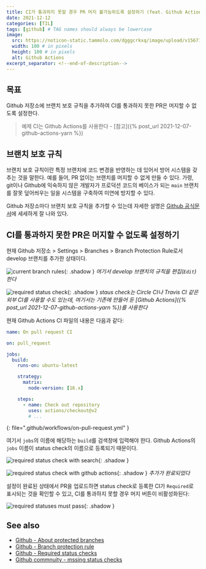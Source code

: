 ```yaml
---
title: CI가 통과하지 못할 경우 PR 머지 불가능하도록 설정하기 (feat. Github Actions)
date: 2021-12-12
categories: [TIL]
tags: [github] # TAG names should always be lowercase
image:
  src: https://noticon-static.tammolo.com/dgggcrkxq/image/upload/v1567128822/noticon/osiivsvhnu4nt8doquo0.png
  width: 100 # in pixels
  height: 100 # in pixels
  alt: Github Actions
excerpt_separator: <!--end-of-description-->
---
```


## 목표

Github 저장소에 브랜치 보호 규칙을 추가하여 CI를 통과하지 못한 PR은 머지할 수 없도록 설정한다.

> 예제 CI는 Github Actions를 사용한다 - [참고]({% post_url 2021-12-07-github-actions-yarn %})

<!--end-of-description-->

## 브랜치 보호 규칙

브랜치 보호 규칙이란 특정 브랜치에 코드 변경을 반영하는 데 있어서 방어 시스템을 갖추는 것을 말한다. 예를 들어, PR 없이는 브랜치를 머지할 수 없게 만들 수 있다. 가령, git이나 Github에 익숙하지 않은 개발자가 프로덕션 코드의 베이스가 되는 `main` 브랜치를 잘못 덮어씌우는 일을 시스템을 구축하여 미연에 방지할 수 있다.

Github 저장소마다 브랜치 보호 규칙을 추가할 수 있는데 자세한 설명은 [Github 공식문서](https://docs.github.com/en/repositories/configuring-branches-and-merges-in-your-repository/defining-the-mergeability-of-pull-requests/managing-a-branch-protection-rule)에 세세하게 잘 나와 있다.

## CI를 통과하지 못한 PR은 머지할 수 없도록 설정하기

현재 Github 저장소 > Settings > Branches > Branch Protection Rule로서 develop 브랜치를 추가한 상태이다.

![current branch rules](https://user-images.githubusercontent.com/8105528/145705054-5b7c8e3a-a229-479e-8e32-212338d93a50.png){: .shadow }
_여기서 develop 브랜치의 규칙을 편집(`Edit`)한다_

![required status check](https://user-images.githubusercontent.com/8105528/145705014-b57c9572-baed-4dac-8fb4-9dce9a9de008.png){: .shadow }
_staus check는 Circle CI나 Travis CI 같은 외부 CI를 사용할 수도 있는데, 여기서는 기존에 만들어 둔 [Github Actions]({% post_url 2021-12-07-github-actions-yarn %})를 사용한다_

현재 Github Actions CI 파일의 내용은 다음과 같다:

```yml
name: On pull request CI

on: pull_request

jobs:
  build:
    runs-on: ubuntu-latest

    strategy:
      matrix:
        node-version: [16.x]

    steps:
      - name: Check out repository
        uses: actions/checkout@v2
        # ...
```

{: file=".github/workflows/on-pull-request.yml" }

여기서 `jobs`의 이름에 해당하는 `build`를 검색창에 입력해야 한다. Github Actions의 `jobs` 이름이 status check의 이름으로 등록되기 때문이다.

![required status check with search](https://user-images.githubusercontent.com/8105528/145705190-46c2f55e-86bc-4104-ae4f-9c472cd8e5cf.png){: .shadow }

![required status check with github actions](https://user-images.githubusercontent.com/8105528/145705003-210914b1-1b89-4dda-ae70-111c2ec2ad88.png){: .shadow }
_추가가 완료되었다_

설정이 완료된 상태에서 PR을 업로드하면 status check로 등록한 CI가 `Required`로 표시되는 것을 확인할 수 있고, CI를 통과하지 못할 경우 머지 버튼이 비활성화된다:

![required statuses must pass](https://user-images.githubusercontent.com/8105528/145705684-fb6d7b18-d179-4322-ba25-84157bbc46ba.png){: .shadow }

## See also

- [Github - About protected branches](https://docs.github.com/en/repositories/configuring-branches-and-merges-in-your-repository/defining-the-mergeability-of-pull-requests/about-protected-branches)
- [Github - Branch protection rule](https://docs.github.com/en/repositories/configuring-branches-and-merges-in-your-repository/defining-the-mergeability-of-pull-requests/managing-a-branch-protection-rule)
- [Github - Required status checks](https://docs.github.com/en/repositories/configuring-branches-and-merges-in-your-repository/defining-the-mergeability-of-pull-requests/troubleshooting-required-status-checks)
- [Github commnuity - mssing status checks](https://github.community/t/require-status-checks-to-pass-before-merging-missing-status-checks/179921/4)
